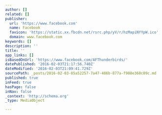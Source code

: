 ```yaml
---
author: []
related: []
publisher:
  url: 'https://www.facebook.com'
  name: Facebook
  favicon: 'https://static.xx.fbcdn.net/rsrc.php/yV/r/hzMapiNYYpW.ico'
  domain: www.facebook.com
keywords: []
description: ''
title: ''
app_links: []
isBasedOnUrl: 'https://www.facebook.com/AFThunderbirds/'
datePublished: '2016-02-03T21:17:56.740Z'
dateModified: '2016-02-03T21:09:41.729Z'
sourcePath: _posts/2016-02-03-85a52257-7a47-486b-877a-f908e360c09c.md
published: true
inFeed: true
hasPage: false
inNav: false
_context: 'http://schema.org'
_type: MediaObject

---
```

